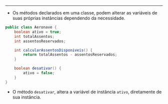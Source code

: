 ___
- Os métodos declarados em uma classe, podem alterar as variáveis de suas próprias instâncias dependendo da necessidade.
```java
public class Aeronave {
	boolean ativo = true;
	int totalAssentos;
	int assentosReservados;

	int calcularAssentosDisponiveis() {
		return totalAssentos - assentosReservados;
	}

	boolean desativar() {
		ativo = false;
	}
}
```
- O método `desativar`, altera a variável de instância `ativo`, diretamente de sua instância. 